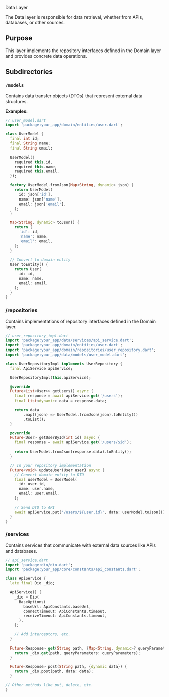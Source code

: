 Data Layer

The Data layer is responsible for data retrieval, whether from APIs, databases, or other sources.

## Purpose

This layer implements the repository interfaces defined in the Domain layer and provides concrete
data operations.

## Subdirectories

### `/models`

Contains data transfer objects (DTOs) that represent external data structures.

**Examples:**

```dart
// user_model.dart
import 'package:your_app/domain/entities/user.dart';

class UserModel {
  final int id;
  final String name;
  final String email;

  UserModel({
    required this.id,
    required this.name,
    required this.email,
  });

  factory UserModel.fromJson(Map<String, dynamic> json) {
    return UserModel(
      id: json['id'],
      name: json['name'],
      email: json['email'],
    );
  }

  Map<String, dynamic> toJson() {
    return {
      'id': id,
      'name': name,
      'email': email,
    };
  }

  // Convert to domain entity
  User toEntity() {
    return User(
      id: id,
      name: name,
      email: email,
    );
  }
}
```

### /repositories

Contains implementations of repository interfaces defined in the Domain layer.

```dart
// user_repository_impl.dart
import 'package:your_app/data/services/api_service.dart';
import 'package:your_app/domain/entities/user.dart';
import 'package:your_app/domain/repositories/user_repository.dart';
import 'package:your_app/data/models/user_model.dart';

class UserRepositoryImpl implements UserRepository {
  final ApiService apiService;

  UserRepositoryImpl(this.apiService);

  @override
  Future<List<User>> getUsers() async {
    final response = await apiService.get('/users');
    final List<dynamic> data = response.data;

    return data
        .map((json) => UserModel.fromJson(json).toEntity())
        .toList();
  }

  @override
  Future<User> getUserById(int id) async {
    final response = await apiService.get('/users/$id');

    return UserModel.fromJson(response.data).toEntity();
  }

  // In your repository implementation
  Future<void> updateUser(User user) async {
    // Convert domain entity to DTO
    final userModel = UserModel(
      id: user.id,
      name: user.name,
      email: user.email,
    );

    // Send DTO to API
    await apiService.put('/users/${user.id}', data: userModel.toJson());
  }
}
```

### /services

Contains services that communicate with external data sources like APIs and databases.

```dart
// api_service.dart
import 'package:dio/dio.dart';
import 'package:your_app/core/constants/api_constants.dart';

class ApiService {
  late final Dio _dio;

  ApiService() {
    _dio = Dio(
      BaseOptions(
        baseUrl: ApiConstants.baseUrl,
        connectTimeout: ApiConstants.timeout,
        receiveTimeout: ApiConstants.timeout,
      ),
    );

    // Add interceptors, etc.
  }

  Future<Response> get(String path, {Map<String, dynamic>? queryParameters}) {
    return _dio.get(path, queryParameters: queryParameters);
  }

  Future<Response> post(String path, {dynamic data}) {
    return _dio.post(path, data: data);
  }

// Other methods like put, delete, etc.
}
```
